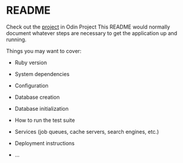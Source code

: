 # README

Check out the [project](https://www.theodinproject.com/courses/ruby-on-rails/lessons/associations) in Odin Project
This README would normally document whatever steps are necessary to get the
application up and running.

Things you may want to cover:

* Ruby version

* System dependencies

* Configuration

* Database creation

* Database initialization

* How to run the test suite

* Services (job queues, cache servers, search engines, etc.)

* Deployment instructions

* ...
